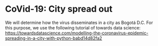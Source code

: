 # CoVid-19: City spread out

We will determine how the virus disseminates in a city as Bogotá D.C. For this purpose, we use the following tutorial of towards data science: https://towardsdatascience.com/modelling-the-coronavirus-epidemic-spreading-in-a-city-with-python-babd14d82fa2


